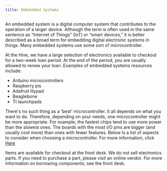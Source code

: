 ```yaml
---
title: Embdedded Systems
---
```



An embedded system is a digital computer system that contributes to the operation of a larger device. Although the term is often used in the same sentence as “Internet of Things” (IoT) or “smart devices,” it is better described as a broad term for embedding digital electronic systems in things. Many embedded systems use some sort of microcontroller.

At the Hive, we have a large selection of electronics available to checkout for a two-week loan period. At the end of the period, you are usually allowed to renew your loan. Examples of embedded systems resources include:

- Arduino microcontrollers
- Raspberry pis
- Adafruit lilypad
- Beaglebone
- TI launchpads

There's no such thing as a 'best' microcontroller. It all depends on what you want to do. Therefore, depending on your needs, one microcontroller might be more appropriate. For example, the fastest chips tend to use more power than the slowest ones. The boards with the most I/O pins are bigger (and usually cost more) than ones with fewer features. Below is a list of aspects to consider when choosing a microcontroller. For more information, click [Here](/hive-wiki/guides/embed-selection/)

Items are available for checkout at the front desk. We do not sell electronics parts. If you need to purchase a part, please visit an online vendor. For more information on borrowing components, see the front desk.


<!-- Add more resources and pages on getting started with embedded systems! Logistics do not go here. -->

